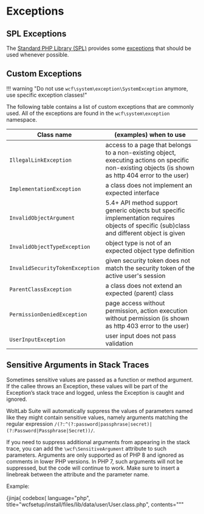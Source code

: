 # Exceptions

## SPL Exceptions

The [Standard PHP Library (SPL)](https://secure.php.net/manual/en/book.spl.php) provides some [exceptions](https://secure.php.net/manual/en/spl.exceptions.php) that should be used whenever possible.


## Custom Exceptions

!!! warning "Do not use `wcf\system\exception\SystemException` anymore, use specific exception classes!"

The following table contains a list of custom exceptions that are commonly used.
All of the exceptions are found in the `wcf\system\exception` namespace.

| Class name | (examples) when to use |
|-----------|------------------------|
| `IllegalLinkException` | access to a page that belongs to a non-existing object, executing actions on specific non-existing objects (is shown as http 404 error to the user) |
| `ImplementationException` | a class does not implement an expected interface |
| `InvalidObjectArgument` | <span class="label label-info">5.4+</span> API method support generic objects but specific implementation requires objects of specific (sub)class and different object is given |
| `InvalidObjectTypeException` | object type is not of an expected object type definition |
| `InvalidSecurityTokenException` | given security token does not match the security token of the active user's session |
| `ParentClassException` | a class does not extend an expected (parent) class |
| `PermissionDeniedException` | page access without permission, action execution without permission (is shown as http 403 error to the user) |
| `UserInputException` | user input does not pass validation |

## Sensitive Arguments in Stack Traces

Sometimes sensitive values are passed as a function or method argument.
If the callee throws an Exception, these values will be part of the Exception’s stack trace and logged, unless the Exception is caught and ignored.

WoltLab Suite will automatically suppress the values of parameters named like they might contain sensitive values, namely arguments matching the regular expression `/(?:^(?:password|passphrase|secret)|(?:Password|Passphrase|Secret))/`.

If you need to suppress additional arguments from appearing in the stack trace, you can add the `\wcf\SensitiveArgument` attribute to such parameters.
Arguments are only supported as of PHP 8 and ignored as comments in lower PHP versions.
In PHP 7, such arguments will not be suppressed, but the code will continue to work.
Make sure to insert a linebreak between the attribute and the parameter name.

Example:

{jinja{ codebox(
    language="php",
    title="wcfsetup/install/files/lib/data/user/User.class.php",
    contents="""
<?php

namespace wcf\data\user;

// …

final class User extends DatabaseObject implements IPopoverObject, IRouteController, IUserContent
{
    // …

    public function checkPassword(
        #[\wcf\SensitiveArgument()]
        $password
    ) {
        // …
    }

    // …
}
"""
) }}
